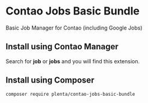 Contao Jobs Basic Bundle
======================================

Basic Job Manager for Contao (including Google Jobs)


## Install using Contao Manager

Search for **job** or **jobs** and you will find this extension.

## Install using Composer

```bash
composer require plenta/contao-jobs-basic-bundle
```
